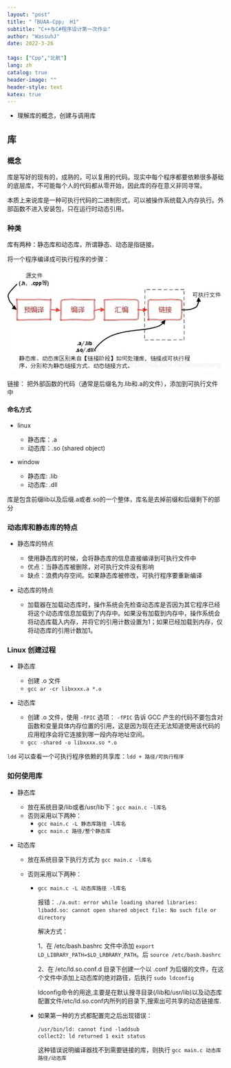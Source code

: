 ```yaml
---
layout: "post"
title: "「BUAA-Cpp」 H1"
subtitle: "C++与C#程序设计第一次作业"
author: "WassuhJ"
date: 2022-3-26

tags: ["Cpp","北航"]
lang: zh
catalog: true
header-image: ""
header-style: text
katex: true
---
```


* 理解库的概念，创建与调用库



## 库

### 概念

库是写好的现有的，成熟的，可以复用的代码。现实中每个程序都要依赖很多基础的底层库，不可能每个人的代码都从零开始，因此库的存在意义非同寻常。

本质上来说库是一种可执行代码的二进制形式，可以被操作系统载入内存执行。外部函数不进入安装包，只在运行时动态引用。



### 种类

库有两种：静态库和动态库，所谓静态、动态是指链接。

将一个程序编译成可执行程序的步骤：

![](https://github.com/WassuhJ/wassuhj.github.io/raw/master/img/in-post/CppH1_1.png)

链接： 把外部函数的代码（通常是后缀名为.lib和.a的文件），添加到可执行文件中



#### 命名方式

* linux
  * 静态库：.a
  * 动态库：.so (shared object)

* window
  * 静态库: .lib
  * 动态库: .dll

库是包含前缀lib以及后缀.a或者.so的一个整体，库名是去掉前缀和后缀剩下的部分



### 动态库和静态库的特点

* 静态库的特点
  * 使用静态库的时候，会将静态库的信息直接编译到可执行文件中
  * 优点：当静态库被删除，对可执行文件没有影响
  * 缺点：浪费内存空间。如果静态库被修改，可执行程序要重新编译

* 动态库的特点
  * 加载器在加载动态库时，操作系统会先检查动态库是否因为其它程序已经将这个动态库信息加载到了内存中。如果没有加载到内存中，操作系统会将动态库载入内存，并将它的引用计数设置为1；如果已经加载到内存，仅将动态库的引用计数加1。



### Linux 创建过程

* 静态库
  * 创建 .o 文件
  * `gcc ar -cr libxxxx.a *.o`

* 动态库
  * 创建 .o 文件，使用 `-fPIC` 选项： `-fPIC` 告诉 GCC 产生的代码不要包含对函数和变量具体内存位置的引用，这是因为现在还无法知道使用该代码的应用程序会将它连接到哪一段内存地址空间。
  * `gcc -shared -o libxxxx.so *.o`

`ldd` 可以查看一个可执行程序依赖的共享库：`ldd + 路径/可执行程序`



### 如何使用库

* 静态库
  * 放在系统目录/lib或者/usr/lib下：`gcc main.c -l库名`
  * 否则采用以下两种：
    * `gcc main.c -L 静态库路径 -l库名`
    * `gcc main.c 路径/整个静态库`  

* 动态库

  * 放在系统目录下执行方式为 `gcc main.c -l库名`

  * 否则采用以下两种：

    * `gcc main.c -L 动态库路径 -l库名`

      报错：`./a.out: error while loading shared libraries: libadd.so: cannot open shared object file: No such file or directory`

      解决方式：

      1、在 /etc/bash.bashrc 文件中添加 `export LD_LIBRARY_PATH=$LD_LRBRARY_PATH`。后 `source /etc/bash.bashrc`

      2、在 /etc/ld.so.conf.d 目录下创建一个以 .conf 为后缀的文件，在这个文件中添加上动态库的绝对路径，后执行 `sudo ldconfig`

      ldconfig命令的用途,主要是在默认搜寻目录(/lib和/usr/lib)以及动态库配置文件/etc/ld.so.conf内所列的目录下,搜索出可共享的动态链接库.

    * 如果第一种的方式都配置完之后出现错误：

      ```
      /usr/bin/ld: cannot find -laddsub
      collect2: ld returned 1 exit status
      ```

      这种错误说明编译器找不到需要链接的库，则执行 `gcc main.c 动态库路径/动态库`

